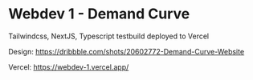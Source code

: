 # Webdev 1 - Demand Curve

Tailwindcss, NextJS, Typescript testbuild deployed to Vercel

Design: https://dribbble.com/shots/20602772-Demand-Curve-Website

Vercel: https://webdev-1.vercel.app/
